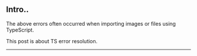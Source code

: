 ## Intro..
The above errors often occurred when importing images or files using TypeScript. 

This post is about TS error resolution.

---
[](https://epiphany0421.tistory.com/169#google_vignette)